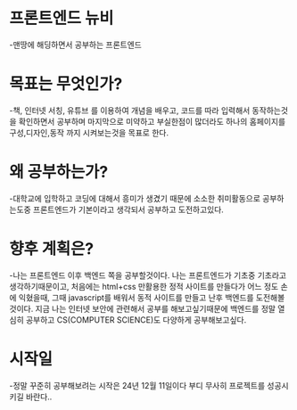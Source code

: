 # 프론트엔드 뉴비

-맨땅에 해딩하면서 공부하는 프론트엔드

# 목표는 무엇인가?

-책, 인터넷 서칭, 유튜브 를 이용하여
개념을 배우고, 코드를 따라 입력해서 동작하는것을 확인하면서 공부하며 마지막으로
미약하고 부실한점이 많더라도 하나의 홈페이지를 구성,디자인,동작
까지 시켜보는것을 목표로 한다.

# 왜 공부하는가?

-대학교에 입학하고 코딩에 대해서 흥미가 생겼기 때문에 소소한 취미활동으로 공부하는도중 프론트엔드가 기본이라고 생각되서 공부하고 도전하고있다.

# 향후 계획은?

-나는 프론트엔드 이후 백엔드 쪽을 공부할것이다. 나는 프론트엔드가 기초중 기초라고 생각하기때문이고, 처음에는 html+css 만활용한 정적 사이트를 만들다가
 어느 정도 손에 익혔을때, 그때 javascript를 배워서 동적 사이트를 만들고 난후 백엔드를 도전해볼것이다. 지금 나는 인터넷 보안에
관련해서 공부를 해보고싶기때문에 백엔드를 정말 열심히 공부하고 CS(COMPUTER SCIENCE)도 다양하게 공부해보고싶다.

# 시작일

-정말 꾸준히 공부해보려는 시작은 24년 12월 11일이다 부디 무사히 프로젝트를 성공시키길 바란다..

